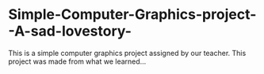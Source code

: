 # Simple-Computer-Graphics-project--A-sad-lovestory-
This is a simple computer graphics project assigned by our teacher. This project was made from what we learned...
